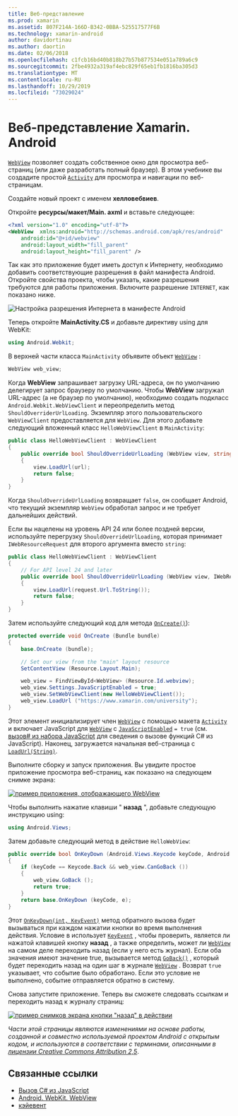 ```yaml
---
title: Веб-представление
ms.prod: xamarin
ms.assetid: 807F214A-166D-B342-0BBA-525517577F6B
ms.technology: xamarin-android
author: davidortinau
ms.author: daortin
ms.date: 02/06/2018
ms.openlocfilehash: c1fcb16bd40b818b27b57b877534e051a789a6c9
ms.sourcegitcommit: 2fbe4932a319af4ebc829f65eb1fb1816ba305d3
ms.translationtype: MT
ms.contentlocale: ru-RU
ms.lasthandoff: 10/29/2019
ms.locfileid: "73029024"
---
```

# <a name="xamarinandroid-web-view"></a>Веб-представление Xamarin. Android

[`WebView`](xref:Android.Webkit.WebView) позволяет создать собственное окно для просмотра веб-страниц (или даже разработать полный браузер). В этом учебнике вы создадите простой [`Activity`](xref:Android.App.Activity)
для просмотра и навигации по веб-страницам.

Создайте новый проект с именем **хелловебвиев**.

Откройте **ресурсы/макет/Main. axml** и вставьте следующее:

```xml
<?xml version="1.0" encoding="utf-8"?>
<WebView  xmlns:android="http://schemas.android.com/apk/res/android"
    android:id="@+id/webview"
    android:layout_width="fill_parent"
    android:layout_height="fill_parent" />
```

Так как это приложение будет иметь доступ к Интернету, необходимо добавить соответствующие разрешения в файл манифеста Android. Откройте свойства проекта, чтобы указать, какие разрешения требуются для работы приложения. Включите разрешение `INTERNET`, как показано ниже.

![Настройка разрешения Интернета в манифесте Android](web-view-images/01-set-internet-permissions.png)

Теперь откройте **MainActivity.CS** и добавьте директиву using для WebKit:

```csharp
using Android.Webkit;
```

В верхней части класса `MainActivity` объявите объект [`WebView`](xref:Android.Webkit.WebView) :

```csharp
WebView web_view;
```

Когда **WebView** запрашивает загрузку URL-адреса, он по умолчанию делегирует запрос браузеру по умолчанию. Чтобы **WebView** загружал URL-адрес (а не браузер по умолчанию), необходимо создать подкласс `Android.Webkit.WebViewClient` и переопределить метод `ShouldOverriderUrlLoading`. Экземпляр этого пользовательского `WebViewClient` предоставляется для `WebView`. Для этого добавьте следующий вложенный класс `HelloWebViewClient` в `MainActivity`:

```csharp
public class HelloWebViewClient : WebViewClient
{
    public override bool ShouldOverrideUrlLoading (WebView view, string url)
    {
        view.LoadUrl(url);
        return false;
    }
}
```

Когда `ShouldOverrideUrlLoading` возвращает `false`, он сообщает Android, что текущий экземпляр `WebView` обработал запрос и не требует дальнейших действий. 

Если вы нацелены на уровень API 24 или более поздней версии, используйте перегрузку `ShouldOverrideUrlLoading`, которая принимает `IWebResourceRequest` для второго аргумента вместо `string`:

```csharp
public class HelloWebViewClient : WebViewClient
{
    // For API level 24 and later
    public override bool ShouldOverrideUrlLoading (WebView view, IWebResourceRequest request)
    {
        view.LoadUrl(request.Url.ToString());
        return false;
    }
}
```

Затем используйте следующий код для метода [`OnCreate()`](xref:Android.App.Activity.OnCreate*)):

```csharp
protected override void OnCreate (Bundle bundle)
{
    base.OnCreate (bundle);

    // Set our view from the "main" layout resource
    SetContentView (Resource.Layout.Main);

    web_view = FindViewById<WebView> (Resource.Id.webview);
    web_view.Settings.JavaScriptEnabled = true;
    web_view.SetWebViewClient(new HelloWebViewClient());
    web_view.LoadUrl ("https://www.xamarin.com/university");
}
```

Этот элемент инициализирует член [`WebView`](xref:Android.Webkit.WebView) с помощью макета [`Activity`](xref:Android.App.Activity) и включает JavaScript для [`WebView`](xref:Android.Webkit.WebView) с [`JavaScriptEnabled`](xref:Android.Webkit.WebSettings.JavaScriptEnabled)
`= true` (см. [вызов\# из набора JavaScript](https://github.com/xamarin/recipes/tree/master/Recipes/android/controls/webview/call_csharp_from_javascript) для сведения о вызове функций C\# из JavaScript). Наконец, загружается начальная веб-страница с [`LoadUrl(String)`](xref:Android.Webkit.WebView).

Выполните сборку и запуск приложения. Вы увидите простое приложение просмотра веб-страниц, как показано на следующем снимке экрана:

[![пример приложения, отображающего WebView](web-view-images/02-simple-webview-app-sml.png)](web-view-images/02-simple-webview-app.png#lightbox)

Чтобы выполнить нажатие клавиши " **назад** ", добавьте следующую инструкцию using:

```csharp
using Android.Views;
```

Затем добавьте следующий метод в действие `HelloWebView`:

```csharp
public override bool OnKeyDown (Android.Views.Keycode keyCode, Android.Views.KeyEvent e)
{
    if (keyCode == Keycode.Back && web_view.CanGoBack ())
    {
        web_view.GoBack ();
        return true;
    }
    return base.OnKeyDown (keyCode, e);
}
```

Этот [`OnKeyDown(int, KeyEvent)`](xref:Android.App.Activity.OnKeyDown*)
метод обратного вызова будет вызываться при каждом нажатии кнопки во время выполнения действия. Условие в использует [`KeyEvent`](xref:Android.Views.KeyEvent) , чтобы проверить, является ли нажатой клавишей кнопку **назад** , а также определить, может ли [`WebView`](xref:Android.Webkit.WebView) на самом деле переходить назад (если у него есть журнал). Если оба значения имеют значение true, вызывается метод [`GoBack()`](xref:Android.Webkit.WebView.GoBack) , который будет переходить назад на один шаг в журнале [`WebView`](xref:Android.Webkit.WebView) . Возврат `true` указывает, что событие было обработано. Если это условие не выполнено, событие отправляется обратно в систему.

Снова запустите приложение. Теперь вы сможете следовать ссылкам и переходить назад к журналу страниц:

[![пример снимков экрана кнопки "назад" в действии](web-view-images/03-back-button-sml.png)](web-view-images/03-back-button.png#lightbox)

*Части этой страницы являются изменениями на основе работы, созданной и совместно используемой проектом Android с открытым кодом, и используются в соответствии с терминами, описанными в* [*лицензии
Creative Commons Attribution 2,5*](https://creativecommons.org/licenses/by/2.5/).

## <a name="related-links"></a>Связанные ссылки

- [Вызов C# из JavaScript](https://github.com/xamarin/recipes/tree/master/Recipes/android/controls/webview/call_csharp_from_javascript)
- [Android. WebKit. WebView](xref:Android.Webkit.WebView)
- [кэйевент](xref:Android.Webkit.WebView)

